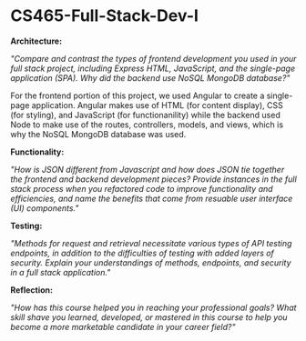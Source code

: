 # CS465-Full-Stack-Dev-I

**Architecture:**

_"Compare and contrast the types of frontend development you used in your full stack project, including Express HTML, JavaScript, and the single-page application (SPA). Why did the backend use NoSQL MongoDB database?"_

For the frontend portion of this project, we used Angular to create a single-page application. Angular makes use of HTML (for content display), CSS (for styling), and JavaScript (for functionanility) while the backend used Node to make use of the routes, controllers, models, and views, which is why the NoSQL MongoDB database was used.

**Functionality:**

_"How is JSON different from Javascript and how does JSON tie together the frontend and backend development pieces? Provide instances in the full stack process when you refactored code to improve functionality and efficiencies, and name the benefits that come from resuable user interface (UI) components."_


**Testing:**

_"Methods for request and retrieval necessitate various types of API testing endpoints, in addition to the difficulties of testing with added layers of security. Explain your understandings of methods, endpoints, and security in a full stack application."_


**Reflection:**

_"How has this course helped you in reaching your professional goals? What skill shave you learned, developed, or mastered in this course to help you become a more marketable candidate in your career field?"_



